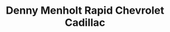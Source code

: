 ---
title: "Denny Menholt Rapid Chevrolet Cadillac"
url: /rapid-city/denny-menholt-rapid-chevrolet-cadillac/
shop: car
---
